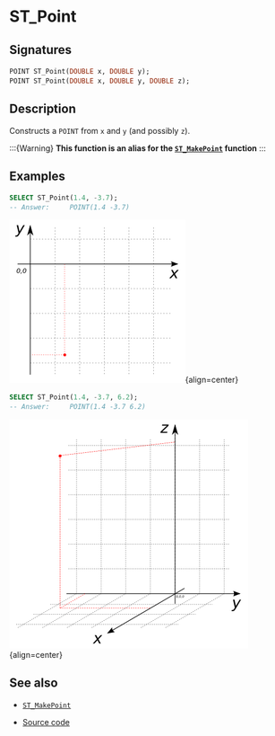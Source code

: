# ST_Point

## Signatures

```sql
POINT ST_Point(DOUBLE x, DOUBLE y);
POINT ST_Point(DOUBLE x, DOUBLE y, DOUBLE z);
```

## Description

Constructs a `POINT` from `x` and `y` (and possibly `z`).

:::{Warning}
**This function is an alias for the [`ST_MakePoint`](./ST_MakePoint) function**
:::

## Examples

```sql
SELECT ST_Point(1.4, -3.7);
-- Answer:     POINT(1.4 -3.7)
```

![](./ST_MakePoint_1.png){align=center}

```sql
SELECT ST_Point(1.4, -3.7, 6.2);
-- Answer:     POINT(1.4 -3.7 6.2)
```

![](./ST_MakePoint_2.png){align=center}

## See also

* [`ST_MakePoint`](../ST_MakePoint)

* <a href="https://github.com/orbisgis/h2gis/blob/master/h2gis-functions/src/main/java/org/h2gis/functions/spatial/create/ST_Point.java" target="_blank">Source code</a>

